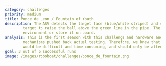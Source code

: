 ```yaml
---
category: challenges
priority: medium
title: Ponce de Leon / Fountain of Youth
description: The ASV detects the target face (blue/white striped) and shoots enough water through the 
        target to raise the ball above the green line in the pipe. The ASV may pump the water from the 
        environment or store it on board.
analysis: This is the first season with this challenge and hardware and software development of external 
        mechanisms pushed back actual testing. Therefore, we knew that immediate mastery of this task 
        would be difficult and time consuming, and should only be attempted after other challenges.
goal: 3 out of 5 successful runs
image: /images/roboboat/challenges/ponce_de_fountain.png
---
```

